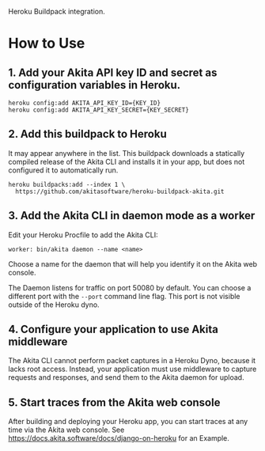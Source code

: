 Heroku Buildpack integration.

# How to Use

## 1. Add your Akita API key ID and secret as configuration variables in Heroku.

```shell
heroku config:add AKITA_API_KEY_ID={KEY_ID}
heroku config:add AKITA_API_KEY_SECRET={KEY_SECRET}
```

## 2. Add this buildpack to Heroku

It may appear anywhere in the list. This buildpack downloads a statically compiled 
release of the Akita CLI and installs it in your app, but does not configured
it to automatically run.

```shell
heroku buildpacks:add --index 1 \
  https://github.com/akitasoftware/heroku-buildpack-akita.git
```

## 3. Add the Akita CLI in daemon mode as a worker

Edit your Heroku Procfile to add the Akita CLI:

```
worker: bin/akita daemon --name <name>
```

Choose a name for the daemon that will help you identify it on the Akita web console.

The Daemon listens for traffic on port 50080 by default. You can choose a different
port with the `--port` command line flag. This port is not visible outside of the
Heroku dyno. 

## 4. Configure your application to use Akita middleware

The Akita CLI cannot perform packet captures in a Heroku Dyno, because it lacks root
access.  Instead, your application must use middleware to capture requests and responses,
and send them to the Akita daemon for upload.

## 5. Start traces from the Akita web console

After building and deploying your Heroku app, you can start traces at any time via
the Akita web console.  See https://docs.akita.software/docs/django-on-heroku for an 
Example.



